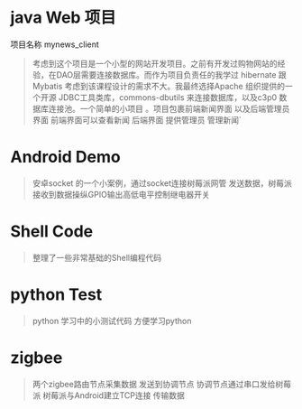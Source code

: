 # java Web 项目 
项目名称 mynews_client 
>考虑到这个项目是一个小型的网站开发项目。之前有开发过购物网站的经验，在DAO层需要连接数据库。而作为项目负责任的我学过 hibernate 跟 Mybatis 考虑到该课程设计的需求不大。我最终选择Apache 组织提供的一个开源 JDBC工具类库，commons-dbutils 来连接数据库，以及c3p0 数据库连接池。一个简单的小项目 。项目包裹前端新闻界面 以及后端管理员界面 前端界面可以查看新闻 后端界面 提供管理员 管理新闻`
# Android Demo
>安卓socket 的一个小案例，通过socket连接树莓派网管 发送数据，树莓派接收到数据操纵GPIO输出高低电平控制继电器开关
# Shell Code
> 整理了一些非常基础的Shell编程代码 

# python Test
> python 学习中的小测试代码 方便学习python


# zigbee
>两个zigbee路由节点采集数据 发送到协调节点 协调节点通过串口发给树莓派 树莓派与Android建立TCP连接 传输数据
